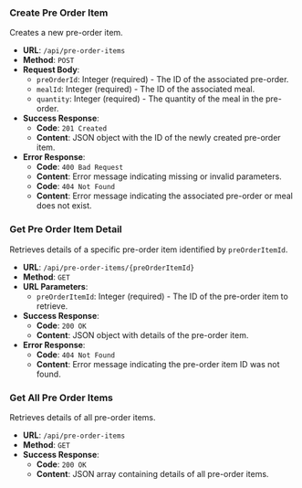 ### Create Pre Order Item
Creates a new pre-order item.

- **URL**: `/api/pre-order-items`
- **Method**: `POST`
- **Request Body**:
  - `preOrderId`: Integer (required) - The ID of the associated pre-order.
  - `mealId`: Integer (required) - The ID of the associated meal.
  - `quantity`: Integer (required) - The quantity of the meal in the pre-order.
- **Success Response**:
  - **Code**: `201 Created`
  - **Content**: JSON object with the ID of the newly created pre-order item.
- **Error Response**:
  - **Code**: `400 Bad Request`
  - **Content**: Error message indicating missing or invalid parameters.
  - **Code**: `404 Not Found`
  - **Content**: Error message indicating the associated pre-order or meal does not exist.

### Get Pre Order Item Detail
Retrieves details of a specific pre-order item identified by `preOrderItemId`.

- **URL**: `/api/pre-order-items/{preOrderItemId}`
- **Method**: `GET`
- **URL Parameters**:
  - `preOrderItemId`: Integer (required) - The ID of the pre-order item to retrieve.
- **Success Response**:
  - **Code**: `200 OK`
  - **Content**: JSON object with details of the pre-order item.
- **Error Response**:
  - **Code**: `404 Not Found`
  - **Content**: Error message indicating the pre-order item ID was not found.

### Get All Pre Order Items
Retrieves details of all pre-order items.

- **URL**: `/api/pre-order-items`
- **Method**: `GET`
- **Success Response**:
  - **Code**: `200 OK`
  - **Content**: JSON array containing details of all pre-order items.